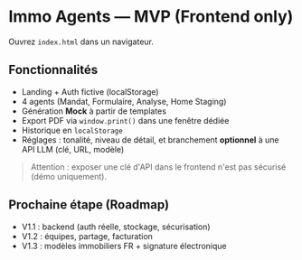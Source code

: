 # Immo Agents — MVP (Frontend only)

Ouvrez `index.html` dans un navigateur.

## Fonctionnalités
- Landing + Auth fictive (localStorage)
- 4 agents (Mandat, Formulaire, Analyse, Home Staging)
- Génération **Mock** à partir de templates
- Export PDF via `window.print()` dans une fenêtre dédiée
- Historique en `localStorage`
- Réglages : tonalité, niveau de détail, et branchement **optionnel** à une API LLM (clé, URL, modèle)

> Attention : exposer une clé d'API dans le frontend n'est pas sécurisé (démo uniquement).

## Prochaine étape (Roadmap)
- V1.1 : backend (auth réelle, stockage, sécurisation)
- V1.2 : équipes, partage, facturation
- V1.3 : modèles immobiliers FR + signature électronique
